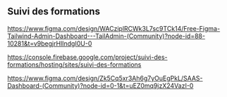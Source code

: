 ## Suivi des formations

https://www.figma.com/design/WACziplRCWk3L7sc9TCk14/Free-Figma-Tailwind-Admin-Dashboard---TailAdmin-(Community)?node-id=88-10281&t=v9begjrHlIndgI0U-0

https://console.firebase.google.com/project/suivi-des-formations/hosting/sites/suivi-des-formations

https://www.figma.com/design/Zk5Cq5xr3Ah6g7yOuEgPkL/SAAS-Dashboard-(Community)?node-id=0-1&t=uEZ0mq9jzX24VazI-0